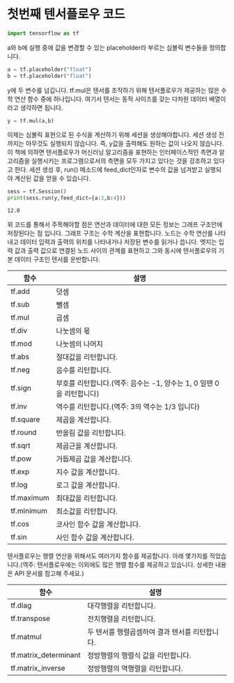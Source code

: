 # 첫번째 텐서플로우 코드

```python
import tensorflow as tf
```

a와 b에 실행 중에 값을 변경할 수 있는 placeholder라 부르는 심볼릭 변수들을 정의합니다.


```python
a = tf.placeholder("float")
b = tf.placeholder("float")
```

y에 두 변수를 넘깁니다. tf.mul은 텐서를 조작하기 위해 텐서플로우가 제공하는 많은 수학 연산 함수 중에 하나입니다. 여기서 텐서는 동적 사이즈를 갖는 다차원 데이터 배열이라고 생각하면 됩니다.


```python
y = tf.mul(a,b)
```

이제는 심볼릭 표현으로 된 수식을 계산하기 위해 세션을 생성해야합니다. 세션 생성 전까지는 아무것도 실행되지 않습니다. 즉, y값을 출력해도 원하는 값이 나오지 않습니다. 이 책에 의하면 텐서플로우가 머신러닝 알고리즘을 표현하는 인터페이스적인 측면과 알고리즘을 실행시키는 프로그램으로서의 측면을 모두 가지고 있다는 것을 강조하고 있다고 한다.
세션 생성 후, run() 메소드에 feed_dict인자로 변수의 값을 넘겨받고 실행되야 계산된 값을 얻을 수 있습니다.


```python
sess = tf.Session()
print(sess.run(y,feed_dict={a:3,b:4}))
```

    12.0


위 코드를 통해서 주목해야할 점은 연산과 데이터에 대한 모든 정보는 그래프 구조안에 저장된다는 점 입니다. 
그래프 구조는 수학 계산을 표현합니다. 노드는 수학 연산를 나타내고 데이터 입력과 출력의 위치를 나타내거나 저장된 변수를 읽거나 씁니다. 엣지는 입력 값과 출력 값으로 연결된 노드 사이의 관계를 표현하고 그와 동시에 텐서플로우의 기본 데이터 구조인 텐서를 운반합니다.


|함수       |설명                                                                |
|-----------|--------------------------------------------------------------------|
|tf.add 	|덧셈                                                                |
|tf.sub 	|뺄셈                                                                |
|tf.mul 	|곱셈                                                                |
|tf.div 	|나눗셈의 몫                                                         |
|tf.mod 	|나눗셈의 나머지                                                     |
|tf.abs 	|절대값을 리턴합니다.                                                |
|tf.neg 	|음수를 리턴합니다.                                                  |
|tf.sign 	|부호를 리턴합니다.(역주: 음수는 -1, 양수는 1, 0 일땐 0을 리턴합니다)|
|tf.inv 	|역수를 리턴합니다.(역주: 3의 역수는 1/3 입니다)                     |
|tf.square 	|제곱을 계산합니다.                                                  |
|tf.round 	|반올림 값을 리턴합니다.                                             |
|tf.sqrt 	|제곱근을 계산합니다.                                                |
|tf.pow 	|거듭제곱 값을 계산합니다.                                           |
|tf.exp 	|지수 값을 계산합니다.                                               |                 
|tf.log 	|로그 값을 계산합니다.                                               |                 
|tf.maximum |	최대값을 리턴합니다.                                             |                  
|tf.minimum |	최소값을 리턴합니다.                                             |                   
|tf.cos 	|코사인 함수 값을 계산합니다.                                        |                        
|tf.sin 	|사인 함수 값을 계산합니다.                                          |                         

텐서플로우는 행렬 연산을 위해서도 여러가지 함수를 제공합니다. 아래 몇가지를 적었습니다.(역주: 텐서플로우에는 이외에도 많은 행렬 함수를 제공하고 있습니다. 상세한 내용은 API 문서를 참고해 주세요.)

|함수 	              |설명
|---------------------|-------------------------------------------------|
|tf.diag              |대각행렬을 리턴합니다.                           |
|tf.transpose 	      |전치행렬을 리턴합니다.                           |
|tf.matmul 	          |두 텐서를 행렬곱셈하여 결과 텐서를 리턴합니다.   |
|tf.matrix_determinant| 	정방행렬의 행렬식 값을 리턴합니다.          |
|tf.matrix_inverse 	  | 정방행렬의 역행렬을 리턴합니다.                 |

